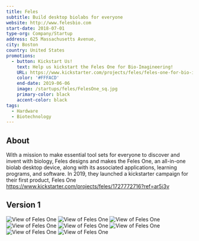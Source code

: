 ```yaml
---
title: Feles
subtitle: Build desktop biolabs for everyone
website: http://www.felesbio.com
start-date: 2018-07-01
type-org: Company/Startup
address: 625 Massachusetts Avenue, 
city: Boston
country: United States
promotions:
  - button: Kickstart Us!
    text: Help us kickstart the Feles One for Bio-Imagineering! 
    URL: https://www.kickstarter.com/projects/feles/feles-one-for-bio-imagineering?ref=ar5i3v
    color: '#FFFACD'
    end-date: 2019-06-06
    image: /startups/feles/FelesOne_sq.jpg
    primary-color: black
    accent-color: black
tags:
  - Hardware
  - Biotechnology
---
```


## About
With a mission to make essential tool sets for everyone to discover and invent with biology, Feles designs and makes the Feles One, an all-in-one biolab desktop device, along with its associated applications, learning programs, and software. In 2019, they launched a kickstarter campaign for their first product, Feles One
https://www.kickstarter.com/projects/feles/1727772716?ref=ar5i3v

## Version 1
<img src="https://sphere.diybio.org/startups/feles/FelesOne_0.png" class="ui image fluid small-padded" alt="View of Feles One" />
<img src="https://sphere.diybio.org/startups/feles/FelesOne_1.jpg" class="ui image fluid small-padded" alt="View of Feles One" />
<img src="https://sphere.diybio.org/startups/feles/FelesOne_2.jpg" class="ui image fluid small-padded" alt="View of Feles One" />
<img src="https://sphere.diybio.org/startups/feles/FelesOne_3.jpg" class="ui image fluid small-padded" alt="View of Feles One" />
<img src="https://sphere.diybio.org/startups/feles/FelesOne_4.jpg" class="ui image fluid small-padded" alt="View of Feles One" />
<img src="https://sphere.diybio.org/startups/feles/FelesOne_5.jpg" class="ui image fluid small-padded" alt="View of Feles One" />
<img src="https://sphere.diybio.org/startups/feles/FelesOne_6.jpg" class="ui image fluid small-padded" alt="View of Feles One" />
<img src="https://sphere.diybio.org/startups/feles/FelesOne_7.jpg" class="ui image fluid small-padded" alt="View of Feles One" />

